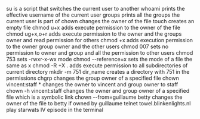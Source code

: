 su is a script that switches the current user to another
whoami prints the effective username of the current user
groups prints all the groups the current user is part of
chown changes the owner of the file
touch creates an empty file
chmod u+x adds execute permission to the owner of the file
chmod ug+x,o+r adds execute permission to the owner and the groups owner and read permission for others
chmod +x adds execution permission to the owner group owner and the other users 
chmod 007 sets no permission to owner and group and all the permission to other users
chmod 753 sets -rwxr-x-wx mode
chmod --reference=x sets the mode of a file the same as x
chmod -R +X . adds execute permission to all subdirectories of current directory
mkdir -m 751 dir_name creates a directory with 751 in the permissions
chgrp changes the group owner of a specified file
chown vincent:staff * changes the owner to vincent and group owner to staff
chown -h vincent:staff changes the owner and group owner of a specified file which is a symbolic link
chown --from=guillaume betty changes the owner of the file to betty if owned by guillaume
telnet towel.blinkenlights.nl play starwats IV episode in the terminal